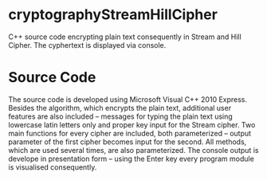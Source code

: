# cryptographyStreamHillCipher

C++ source code encrypting plain text consequently in Stream and Hill Cipher. The cyphertext is displayed via console.

# Source Code

The source code is developed using Microsoft Visual C++ 2010 Express. Besides the algorithm, which encrypts the plain text, additional user features are also included – messages for typing the plain text using lowercase latin letters only and proper key input for the Stream cipher. Two main functions for every cipher are included, both parameterized – output parameter of the first cipher becomes input for the second. All methods, which are used several times, are also parameterized. The console output is develope in presentation form – using the Enter key every program module is visualised consequently.
